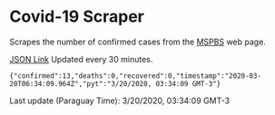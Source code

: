 # Covid-19 Scraper

Scrapes the number of confirmed cases from the [MSPBS](https://www.mspbs.gov.py/covid-19.php) web page.

[JSON Link](https://jmayalag.github.io/covid19-scrape/cases.json)
Updated every 30 minutes.
```
{"confirmed":13,"deaths":0,"recovered":0,"timestamp":"2020-03-20T06:34:09.964Z","pyt":"3/20/2020, 03:34:09 GMT-3"}
```
Last update (Paraguay Time): 3/20/2020, 03:34:09 GMT-3